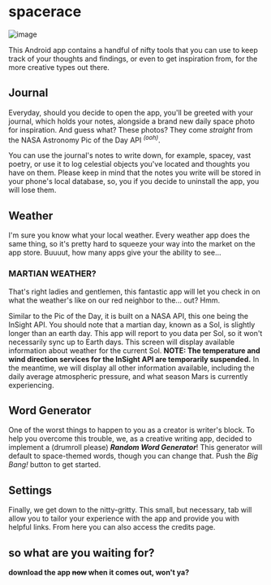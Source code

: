 # spacerace
![image](https://user-images.githubusercontent.com/22804020/110551422-756e9b00-8103-11eb-937b-649e5773d3ff.png)

This Android app contains a handful of nifty tools that you can use to keep track of your thoughts and findings, or even to get inspiration from, for the more creative types out there.

## Journal 
Everyday, should you decide to open the app, you'll be greeted with your journal, which holds your notes, alongside a brand new daily space photo for inspiration. And guess what? These photos? They come *straight* from the NASA Astronomy Pic of the Day API <sup>*(ooh)*</sup>.

You can use the journal's notes to write down, for example, spacey, vast poetry, or use it to log celestial objects you've located and thoughts you have on them.
Please keep in mind that the notes you write will be stored in your phone's local database, so, you if you decide to uninstall the app, you will lose them.

## Weather
I'm sure you know what your local weather. Every weather app does the same thing, so it's pretty hard to squeeze your way into the market on the app store. Buuuut, how many apps give your the ability to see...

### MARTIAN WEATHER?

That's right ladies and gentlemen, this fantastic app will let you check in on what the weather's like on our red neighbor to the... out? Hmm.

Similar to the Pic of the Day, it is built on a NASA API, this one being the InSight API. You should note that a martian day, known as a Sol, is slightly longer than an earth day. This app will report to you data per Sol, so it won't necessarily sync up to Earth days. This screen will display available information about weather for the current Sol. **NOTE: The temperature and wind direction services for the InSight API are temporarily suspended.** In the meantime, we will display all other information available, including the daily average atmospheric pressure, and what season Mars is currently experiencing.

## Word Generator

One of the worst things to happen to you as a creator is writer's block. To help you overcome this trouble, we, as a creative writing app, decided to implement a (drumroll please) _**Random Word Generator**_! This generator will default to space-themed words, though you can change that. Push the _Big Bang!_ button to get started.

## Settings

Finally, we get down to the nitty-gritty. This small, but necessary, tab will allow you to tailor your experience with the app and provide you with helpful links. From here you can also access the credits page.


## **so what are you waiting for?**
**download the app ~~now~~ when it comes out, won't ya?**
